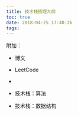 ```yaml
---
title: 技术栈梳理大纲
toc: true
date: 2018-04-25 17:40:26
tags:
---
```


附加：

- 博文
- LeetCode
- 


- 技术栈：算法
- 技术栈：数据结构